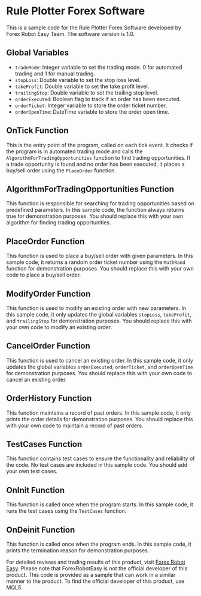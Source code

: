 # Rule Plotter Forex Software

This is a sample code for the Rule Plotter Forex Software developed by Forex Robot Easy Team. The software version is 1.0.

## Global Variables

- `tradeMode`: Integer variable to set the trading mode. 0 for automated trading and 1 for manual trading.
- `stopLoss`: Double variable to set the stop loss level.
- `takeProfit`: Double variable to set the take profit level.
- `trailingStop`: Double variable to set the trailing stop level.
- `orderExecuted`: Boolean flag to track if an order has been executed.
- `orderTicket`: Integer variable to store the order ticket number.
- `orderOpenTime`: DateTime variable to store the order open time.

## OnTick Function

This is the entry point of the program, called on each tick event. It checks if the program is in automated trading mode and calls the `AlgorithmForTradingOpportunities` function to find trading opportunities. If a trade opportunity is found and no order has been executed, it places a buy/sell order using the `PlaceOrder` function.

## AlgorithmForTradingOpportunities Function

This function is responsible for searching for trading opportunities based on predefined parameters. In this sample code, the function always returns true for demonstration purposes. You should replace this with your own algorithm for finding trading opportunities.

## PlaceOrder Function

This function is used to place a buy/sell order with given parameters. In this sample code, it returns a random order ticket number using the `MathRand` function for demonstration purposes. You should replace this with your own code to place a buy/sell order.

## ModifyOrder Function

This function is used to modify an existing order with new parameters. In this sample code, it only updates the global variables `stopLoss`, `takeProfit`, and `trailingStop` for demonstration purposes. You should replace this with your own code to modify an existing order.

## CancelOrder Function

This function is used to cancel an existing order. In this sample code, it only updates the global variables `orderExecuted`, `orderTicket`, and `orderOpenTime` for demonstration purposes. You should replace this with your own code to cancel an existing order.

## OrderHistory Function

This function maintains a record of past orders. In this sample code, it only prints the order details for demonstration purposes. You should replace this with your own code to maintain a record of past orders.

## TestCases Function

This function contains test cases to ensure the functionality and reliability of the code. No test cases are included in this sample code. You should add your own test cases.

## OnInit Function

This function is called once when the program starts. In this sample code, it runs the test cases using the `TestCases` function.

## OnDeinit Function

This function is called once when the program ends. In this sample code, it prints the termination reason for demonstration purposes.

For detailed reviews and trading results of this product, visit [Forex Robot Easy](https://forexroboteasy.com/forex-robot-review/rule-plotter-review-unveiling-real-results-of-forex-software/). Please note that ForexRobotEasy is not the official developer of this product. This code is provided as a sample that can work in a similar manner to the product. To find the official developer of this product, use MQL5.
